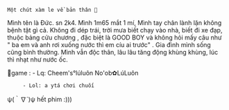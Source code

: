            
    Một chút xàm le về bản thân 🤫
Mình tên là Đức. sn 2k4. Mình 1m65 mắt 1 mí, Mình tay chân lành lặn không bệnh tật gì cả. Không đi dép trái, trời mưa biết chạy vào nhà, biết đi xe đạp, thuộc bảng cửu chương , đặc biệt là GOOD BOY và không hỏi mấy câu như " ba em và anh rơi xuống nước thì em cíu ai trước" . Gia đình mình sống cũng bình thường. Mình vẫn độc thân, lâu lâu tăng động khùng khùng, lúc thì nhạt như nước ốc.


📍game : - Lq: Cheem's°lúluôn 
               No'ob✿LúLuôn 

         - Lol: a ytá chơi chuối

  ψ(｀∇´)ψ hết phim :)))
